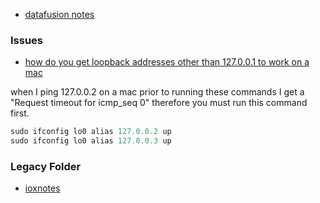 
* [datafusion notes](./datafusion/Readme.md)

### Issues

* [how do you get loopback addresses other than 127.0.0.1 to work on a mac](https://superuser.com/questions/458875/how-do-you-get-loopback-addresses-other-than-127-0-0-1-to-work-on-os-x)

when I ping 127.0.0.2 on a mac prior to running these commands I get a "Request timeout for icmp_seq 0" therefore you must run this command first.

```rust
sudo ifconfig lo0 alias 127.0.0.2 up
sudo ifconfig lo0 alias 127.0.0.3 up
```

### Legacy Folder

* [ioxnotes](https://github.com/stormasm/ioxnotes)
